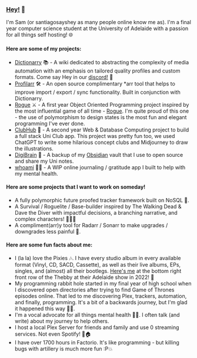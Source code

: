 ### [Hey!](https://www.youtube.com/watch?v=tVCUAXOBF7w) 👋

I'm Sam (or santiagosayshey as many people online know me as). I'm a final year computer science student at the University of Adelaide with a passion for all things self hosting! 🌐

#### Here are some of my projects: 
- [Dictionarry](https://dictionarry.pages.dev/) 📚 - A wiki dedicated to abstracting the complexity of media automation with an emphasis on tailored quality profiles and custom formats. Come say Hey in our [discord!](https://discord.com/invite/Y9TYP6jeYZ) 💬
- [Profilarr](https://github.com/santiagosayshey/Profilarr) 🛠️ - An open source complimentary *arr tool that helps to improve import / export / sync functionality. Built in conjunction with Dictionarry.
- [Rogue](https://github.com/santiagosayshey/Rogue) ⚔️ - A first year Object Oriented Programming project inspired by the most influential game of all time - [Rogue](https://en.wikipedia.org/wiki/Rogue_(video_game)). I'm quite proud of this one - the use of polymorphism to design states is the most fun and elegant programming I've ever done.
- [ClubHub](https://github.com/santiagosayshey/ClubHub) 🎉 - A second year Web & Database Computing project to build a full stack Uni Club app. This project was pretty fun too, we used ChatGPT to write some hilarious concept clubs and Midjourney to draw the illustrations.
- [DigiBrain](https://github.com/santiagosayshey/DigiBrain) 🧠 - A backup of my [Obsidian](https://obsidian.md/) vault that I use to open source and share my Uni notes.
- [whoami](https://github.com/santiagosayshey/whoami-frontend) 🙋‍♂️ - A WIP online journaling / gratitude app I built to help with my mental health. 

#### Here are some projects that I want to work on someday!
- A fully polymorphic future proofed tracker framework built on NoSQL 💾.
- A Survival / Roguelite / Base-builder inspired by The Walking Dead & Dave the Diver with impactful decisions, a branching narrative, and complex characters! 🧟‍♂️🏰
- A compliment(arr)y tool for Radarr / Sonarr to make upgrades / downgrades less painful 🎯.

#### Here are some fun facts about me:
- I (la la) love the Pixies 🎶. I have every studio album in every available format (Vinyl, CD, SACD, Cassette), as well as their live albums, EPs, singles, and (almost) all their bootlegs. [Here's me](https://www.instagram.com/p/Cl6DFJ2onbs/?hl=en) at the bottom right front row of the Thebby at their Adelaide show in 2022! 🤘
- My programming rabbit hole started in my final year of high school when I discovered open directories after trying to find Game of Thrones episodes online. That led to me discovering Plex, trackers, automation, and finally, programming. It's a bit of a backwards journey, but I'm glad it happened this way 👨‍💻.
- I'm a vocal advocate for all things mental health 🧠💚. I often talk (and write) about my journey to help others.
- I host a local Plex Server for friends and family and use 0 streaming services. Not even Spotify! 🎥🏠
- I have over 1700 hours in Factorio. It's like programming - but killing bugs with artillery is much more fun :P💥
